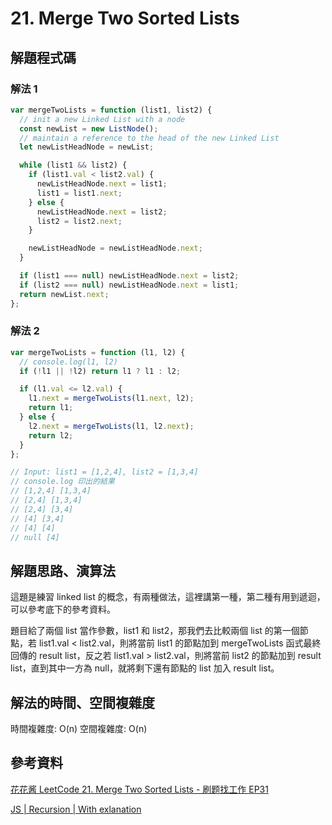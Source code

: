 # 21. Merge Two Sorted Lists

## 解題程式碼

### 解法 1

```javascript
var mergeTwoLists = function (list1, list2) {
  // init a new Linked List with a node
  const newList = new ListNode();
  // maintain a reference to the head of the new Linked List
  let newListHeadNode = newList;

  while (list1 && list2) {
    if (list1.val < list2.val) {
      newListHeadNode.next = list1;
      list1 = list1.next;
    } else {
      newListHeadNode.next = list2;
      list2 = list2.next;
    }

    newListHeadNode = newListHeadNode.next;
  }

  if (list1 === null) newListHeadNode.next = list2;
  if (list2 === null) newListHeadNode.next = list1;
  return newList.next;
};
```

### 解法 2

```javascript
var mergeTwoLists = function (l1, l2) {
  // console.log(l1, l2)
  if (!l1 || !l2) return l1 ? l1 : l2;

  if (l1.val <= l2.val) {
    l1.next = mergeTwoLists(l1.next, l2);
    return l1;
  } else {
    l2.next = mergeTwoLists(l1, l2.next);
    return l2;
  }
};

// Input: list1 = [1,2,4], list2 = [1,3,4]
// console.log 印出的結果
// [1,2,4] [1,3,4]
// [2,4] [1,3,4]
// [2,4] [3,4]
// [4] [3,4]
// [4] [4]
// null [4]
```

## 解題思路、演算法

這題是練習 linked list 的概念，有兩種做法，這裡講第一種，第二種有用到遞迴，可以參考底下的參考資料。

題目給了兩個 list 當作參數，list1 和 list2，那我們去比較兩個 list 的第一個節點，若 list1.val < list2.val，則將當前 list1 的節點加到 mergeTwoLists 函式最終回傳的 result list，反之若 list1.val > list2.val，則將當前 list2 的節點加到 result list，直到其中一方為 null，就將剩下還有節點的 list 加入 result list。

## 解法的時間、空間複雜度

時間複雜度: O(n)
空間複雜度: O(n)

## 參考資料

[花花酱 LeetCode 21. Merge Two Sorted Lists - 刷题找工作 EP31](https://www.youtube.com/watch?v=qckKEYP9bBA)

[JS | Recursion | With exlanation](https://leetcode.com/problems/merge-two-sorted-lists/solutions/2705782/js-recursion-with-exlanation/)
